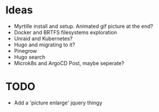 # Ideas

- Myrtille install and setup. Animated gif picture at the end?
- Docker and BRTFS filesystems exploration
- Unraid and Kubernetes?
- Hugo and migrating to it?
- Pinegrow
- Hugo search
- Microk8s and ArgoCD Post, maybe seperate?


# TODO

- Add a 'picture enlarge' jquery thingy